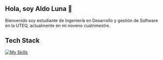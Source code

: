 ## Hola, soy Aldo Luna 👋

Bienvenido soy estudiante de Ingeniería en Desarrollo y gestión de Software en la UTEQ, actualmente en mi noveno cuatrimestre.


## Tech Stack
[![My Skills](https://skillicons.dev/icons?i=js,html,css,wasm)](https://skillicons.dev)

<!--
**Moon2322/Moon2322** is a ✨ _special_ ✨ repository because its `README.md` (this file) appears on your GitHub profile.

Here are some ideas to get you started:

- 🔭 I’m currently working on ...
- 🌱 I’m currently learning ...
- 👯 I’m looking to collaborate on ...
- 🤔 I’m looking for help with ...
- 💬 Ask me about ...
- 📫 How to reach me: ...
- 😄 Pronouns: ...
- ⚡ Fun fact: ...
-->
